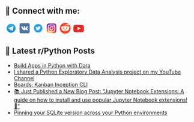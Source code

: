 ## 🔎 Connect with me:
[<img src="https://github.com/bullbesh/bullbesh/blob/main/images/Telegram.png" width="32" height="32" />](https://t.me/bullbesh)
[<img src="https://github.com/bullbesh/bullbesh/blob/main/images/VK.png" width="32" height="32" />](https://vk.com/bullbesh)
[<img src="https://github.com/bullbesh/bullbesh/blob/main/images/Twitter.png" width="32" height="32" />](https://twitter.com/bullbesh1)
[<img src="https://github.com/bullbesh/bullbesh/blob/main/images/Instagram.png" width="32" height="32" />](https://www.instagram.com/bullbesh)
[<img src="https://github.com/bullbesh/bullbesh/blob/main/images/Reddit.png" width="32" height="32" />](https://www.reddit.com/user/bullbesh)
[<img src="https://github.com/bullbesh/bullbesh/blob/main/images/YouTube.png" width="32" height="32" />](https://www.youtube.com/channel/UCtfjRs6uzgq5mfm8S06WTcg)

## 📕 Latest r/Python Posts
<!-- BLOG-POST-LIST:START -->
- [Build Apps in Python with Dara](https://www.reddit.com/r/Python/comments/1614om5/build_apps_in_python_with_dara/)
- [I shared a Python Exploratory Data Analysis project on my YouTube Channel](https://www.reddit.com/r/Python/comments/161481e/i_shared_a_python_exploratory_data_analysis/)
- [Boards: Kanban Inception CLI](https://www.reddit.com/r/Python/comments/16133ex/boards_kanban_inception_cli/)
- [📚 Just Published a New Blog Post: &quot;Jupyter Notebook Extensions: A guide on how to install and use popular Jupyter Notebook extensions! 🚀&quot;](https://www.reddit.com/r/Python/comments/1610oxx/just_published_a_new_blog_post_jupyter_notebook/)
- [Pinning your SQLite version across your Python environments](https://www.reddit.com/r/Python/comments/1610a4x/pinning_your_sqlite_version_across_your_python/)
<!-- BLOG-POST-LIST:END -->

